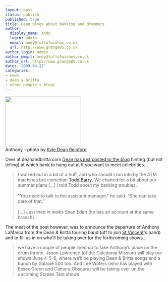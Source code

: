 ```yaml
---
layout: post
status: publish
published: true
title: Dean blogs about banking and drummers
author:
  display_name: Andy
  login: admin
  email: andy@fullofwishes.co.uk
  url: http://www.grange85.co.uk
author_login: admin
author_email: andy@fullofwishes.co.uk
author_url: http://www.grange85.co.uk
date: '2009-04-22'
categories:
- news
- dean & britta
- other people's blogs
---
```

<div class="imagebox-a"><a title="Dean & Britta, by kyledeanreinford" alt="Dean & Britta, by kyledeanreinford" href="http://www.flickr.com/photos/kyledeanreinford/1595667455/in/pool-aheadfullofwishes"><img src="https://farm3.static.flickr.com/2227/1595667455_9b4eff0089_m.jpg" width="240" height="160"></a><br/>Anthony - photo by <a href="http://www.flickr.com/photos/kyledeanreinford/">Kyle Dean Reinford</a></div>
<p>Over at deanandbritta.com <a href="https://web.archive.org/web/20090422+/http://www.deanandbritta.com/blog/?p=306">Dean has just posted to the blog</a> hinting (but not telling) at which bank to hang out at if you want to meet celebrities...</p>
<blockquote><p>I walked out in a bit of a huff, and who should I run into by the ATM machines but comedian <a href="http://www.toddbarry.com/">Todd Barry</a>. We chatted for a bit about our summer plans [...] I told Todd about my banking troubles.<br/><br />
"You need to talk to the assistant manager," he said. "She can take care of that."<br/><br />
[...] Just then in walks Sean Eden (he has an account at the same branch).</p></blockquote>
<p>The meat of the post however, was to announce the departure of Anthony LaMarca from the Dean & Britta touring band (off to join <a href="http://www.ilovestvincent.com/">St Vincent</a>'s band) and to fill us in on who'll be taking over for the forthcoming shows...</p>
<blockquote><p>we have a couple of people lined up to take Anthony’s place on the drum throne. Jason Lawrence (of the Caledonia Mission) will play our shows June 4-5-6, where we’ll be playing Dean & Britta songs and a bunch by Galaxie 500 too. And Lee Waters (who has played with Essex Green and Camera Obscura) will be taking over on the upcoming Screen Test shows.</p></blockquote>
